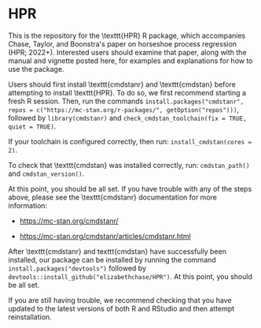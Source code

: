 # HPR

This is the repository for the \texttt{HPR} R package, which accompanies Chase, Taylor, and 
Boonstra's paper on horseshoe process regression (HPR; 2022+). Interested users should
examine that paper, along with the manual and vignette posted here, for examples and explanations
for how to use the package.

Users should first install \texttt{cmdstanr} and \texttt{cmdstan} before attempting to install \texttt{HPR}. To do so,
we first recommend starting a fresh R session. Then, run the commands `install.packages("cmdstanr", repos = c("https://mc-stan.org/r-packages/", getOption("repos")))`, followed by `library(cmdstanr)` and `check_cmdstan_toolchain(fix = TRUE, quiet = TRUE)`.

If your toolchain is configured correctly, then run: `install_cmdstan(cores = 2)`.

To check that \texttt{cmdstan} was installed correctly, run: `cmdstan_path()` and `cmdstan_version()`.

At this point, you should be all set. If you have trouble with any of the steps above, please
see the \texttt{cmdstanr} documentation for more information:

- https://mc-stan.org/cmdstanr/

- https://mc-stan.org/cmdstanr/articles/cmdstanr.html

After \texttt{cmdstanr} and texttt{cmdstan} have successfully been installed, our package can be installed
by running the command `install.packages("devtools")` followed by 
`devtools::install_github("elizabethchase/HPR")`. At this point, you should be all set.

If you are still having trouble, we recommend checking that you have updated to the latest
versions of both R and RStudio and then attempt reinstallation.
